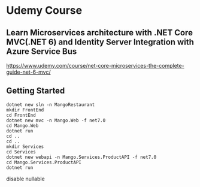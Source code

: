 # Udemy Course

## Learn Microservices architecture with .NET Core MVC(.NET 6) and Identity Server Integration with Azure Service Bus

https://www.udemy.com/course/net-core-microservices-the-complete-guide-net-6-mvc/


## Getting Started 

```Batchfile
dotnet new sln -n MangoRestaurant
mkdir FrontEnd
cd FrontEnd
dotnet new mvc -n Mango.Web -f net7.0
cd Mango.Web
dotnet run
cd ..
cd ..
mkdir Services
cd Services
dotnet new webapi -n Mango.Services.ProductAPI -f net7.0
cd Mango.Services.ProductAPI
dotnet run
```

disable nullable

